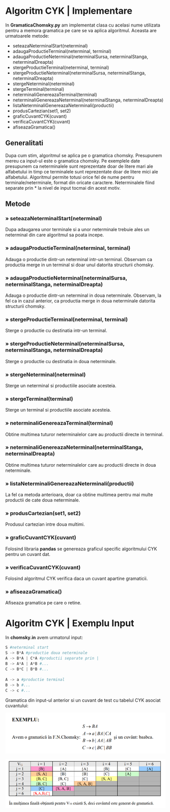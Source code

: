 # Algoritm CYK | Implementare

In **GramaticaChomsky.py** am implementat clasa cu acelasi nume utilizata pentru a memora gramatica pe care se va aplica algoritmul. Aceasta are urmatoarele metode:

- seteazaNeterminalStart(neterminal)
- adaugaProductieTerminal(neterminal, terminal)
- adaugaProductieNeterminal(neterminalSursa, neterminalStanga, neterminalDreapta)
- stergeProductieTerminal(neterminal, terminal)
- stergeProductieNeterminal(neterminalSursa, neterminalStanga, neterminalDreapta)
- stergeNeterminal(neterminal)
- stergeTerminal(terminal)
- neterminaliGenereazaTerminal(terminal)
- neterminaliGenereazaNeterminal(neterminalStanga, neterminalDreapta)
- listaNeterminaliGenereazaNeterminali(productii)
- produsCartezian(set1, set2)
- graficCuvantCYK(cuvant)
- verificaCuvantCYK(cuvant)
- afiseazaGramatica()

## Generalitati

Dupa cum stim, algoritmul se aplica pe o gramatica chomsky. Presupunem mereu ca input-ul este o gramatica chomsky.
Pe exemplele date presupunem ca neterminalele sunt reprezentate doar de litere mari ale alfabetului in timp ce terminalele sunt reprezentate doar de litere mici ale alfabetului.
Algoritmul permite totusi orice fel de nume pentru terminale/neterminale, format din oricate caractere. Neterminalele fiind separate prin * la nivel de input tocmai din acest motiv.

## Metode

### » seteazaNeterminalStart(neterminal)
Dupa adaugarea unor terminale si a unor neterminale trebuie ales un neterminal din care algoritmul sa poata incepe.

### » adaugaProductieTerminal(neterminal, terminal)
Adauga o productie dintr-un neterminal intr-un terminal. Observam ca productia merge in un terminal si doar unul datorita structurii chomsky.

### » adaugaProductieNeterminal(neterminalSursa, neterminalStanga, neterminalDreapta)
Adauga o productie dintr-un neterminal in doua neterminale. Observam, la fel ca in cazul anterior, ca productia merge in doua neterminale datorita structurii chomsky.

### » stergeProductieTerminal(neterminal, terminal)
Sterge o productie cu destinatia intr-un terminal.

### » stergeProductieNeterminal(neterminalSursa, neterminalStanga, neterminalDreapta)
Sterge o productie cu destinatia in doua neterminale.

### » stergeNeterminal(neterminal)
Sterge un neterminal si productiile asociate acesteia.

### » stergeTerminal(terminal)
Sterge un terminal si productiile asociate acesteia.

### » neterminaliGenereazaTerminal(terminal)
Obtine multimea tuturor neterminalelor care au productii directe in terminal.

### » neterminaliGenereazaNeterminal(neterminalStanga, neterminalDreapta)
Obtine multimea tuturor neterminalelor care au productii directe in doua neterminale.

### » listaNeterminaliGenereazaNeterminali(productii)
La fel ca metoda anterioara, doar ca obtine multimea pentru mai multe productii de cate doua neterminale.

### » produsCartezian(set1, set2)
Produsul cartezian intre doua multimi.

### » graficCuvantCYK(cuvant)
Folosind libraria **pandas** se genereaza graficul specific algoritmului CYK pentru un cuvant dat.

### » verificaCuvantCYK(cuvant)
Folosind algoritmul CYK verifica daca un cuvant apartine gramaticii.

### » afiseazaGramatica()
Afiseaza gramatica pe care o retine.

# Algoritm CYK | Exemplu Input
In **chomsky.in** avem urmatorul input:
```python
S #neterminal start
S -> B*A #productie doua neterminale
A -> B*A | C*A #productii separate prin |
B -> A*A | A*B #...
C -> B*C | B*B #...

A -> a #productie terminal
B -> b #...
C -> c #...
```

Gramatica din input-ul anterior si un cuvant de test cu tabelul CYK asociat cuvantului:

![Gramatica](https://github.com/DragosGhinea/AlgoritmCYK/blob/main/poza1.png)

![Gramatica2](https://github.com/DragosGhinea/AlgoritmCYK/blob/main/poza2.png)
